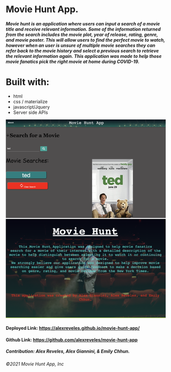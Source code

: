 # Movie Hunt App. 

##### Movie hunt is an application where users can input a search of a movie title and receive relevant information. Some of the information returned from the search includes the movie plot, year of release, rating, genre, and movie poster. This will allow users to find the perfect movie to watch, however when an user is unsure of multiple movie searches they can refer back to the movie history and select a previous search to retrieve the relevant information again. This application was made to help those movie fanatics pick the right movie at home during COVID-19.

# Built with:
* html
* css / materialize
* javascript/Jquery
* Server side APIs 


![](./assets/images/screenshot1.png) ![](./assets/images/screenshot2.png)

#### Deployed Link: https://alexreveles.github.io/movie-hunt-app/

#### Github Link: https://github.com/alexreveles/movie-hunt-app

##### Contribution: Alex Reveles, Alex Giannini, & Emily Chhun.

###### ©️2021 Movie Hunt App, Inc

